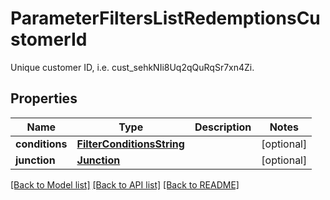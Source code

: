 # ParameterFiltersListRedemptionsCustomerId

Unique customer ID, i.e. cust_sehkNIi8Uq2qQuRqSr7xn4Zi.

## Properties
Name | Type | Description | Notes
------------ | ------------- | ------------- | -------------
**conditions** | [**FilterConditionsString**](FilterConditionsString.md) |  | [optional] 
**junction** | [**Junction**](Junction.md) |  | [optional] 

[[Back to Model list]](../README.md#documentation-for-models) [[Back to API list]](../README.md#documentation-for-api-endpoints) [[Back to README]](../README.md)


